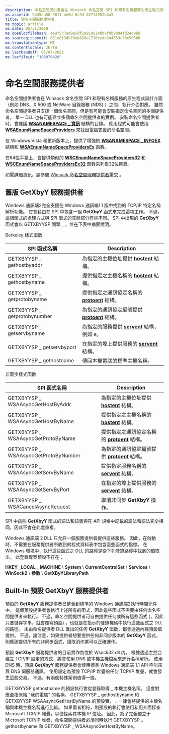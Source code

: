 ```yaml
---
description: 命名空間提供者會在 Winsock 命名空間 SPI 和現有名稱服務的原生程式設計介面（例如 DNS、X 500 或 NetWare 目錄服務 (NDS) ）之間，執行介面對應。
ms.assetid: 9b35aa58-9011-4e0d-8c93-02714952b4a5
title: 命名空間服務提供者
ms.topic: article
ms.date: 05/31/2018
ms.openlocfilehash: 4e975c7ad0e5df29910624bb8f0b9d94fd24d9b8
ms.sourcegitcommit: 831e8f3db78ab820e1710cede244553c70e50500
ms.translationtype: MT
ms.contentlocale: zh-TW
ms.lasthandoff: 01/07/2021
ms.locfileid: "106970420"
---
```

# <a name="namespace-service-providers"></a>命名空間服務提供者

命名空間提供者會在 Winsock 命名空間 SPI 和現有名稱服務的原生程式設計介面（例如 DNS、X 500 或 NetWare 目錄服務 (NDS) ）之間，執行介面對應。 雖然命名空間提供者只支援一個命名空間，但是有可能會安裝指定命名空間的多個提供者。 單一 DLL 也有可能建立多個命名空間提供者的實例。 安裝命名空間提供者時，會維護 [**WSANAMESPACE \_ 資訊**](/windows/desktop/api/Winsock2/ns-winsock2-wsanamespace_infow) 結構的目錄。 應用程式可能會使用 [**WSAEnumNameSpaceProviders**](/windows/desktop/api/Winsock2/nf-winsock2-wsaenumnamespaceprovidersa) 來找出電腦支援的命名空間。

在 Windows Vista 和更新版本上，提供了增強的 [**WSANAMESPACE \_ INFOEX**](/windows/desktop/api/Winsock2/ns-winsock2-wsanamespace_infoexw) 結構和 [**WSAEnumNameSpaceProvidersEx**](/windows/desktop/api/Winsock2/nf-winsock2-wsaenumnamespaceprovidersexa) 函數。

在64位平臺上，會提供類似的 [**WSCEnumNameSpaceProviders32**](/windows/desktop/api/Ws2spi/nf-ws2spi-wscenumnamespaceproviders32) 和 [**WSCEnumNameSpaceProvidersEx32**](/windows/desktop/api/Ws2spi/nf-ws2spi-wscenumnamespaceprovidersex32) 函數來列舉32位目錄。

如需詳細資訊，請參閱 [Winsock 命名空間服務提供者需求](winsock-namespace-service-provider-requirements.md) 。

## <a name="legacy-getxbyy-service-providers"></a>舊版 GetXbyY 服務提供者

Windows 通訊端2完全支援在 Windows 通訊端1.1 版中找到的 TCP/IP 特定名稱解析功能。 它會藉由在 SPI 中包含一組 **GetXbyY** 函式來完成這項工作。 不過，這組函式的處理方式與 SPI 函式的其餘部分有些不同。 SPI 中出現的 **GetXbyY** 函式會以 GETXBYYSP 開頭 \_ ，並在下表中摘要說明。

Berkeley 樣式函數



| SPI 函式名稱           | Description                                                                              |
|-----------------------------|------------------------------------------------------------------------------------------|
| GETXBYYSP \_ gethostbyaddr    | 為指定的主機位址提供 [**hostent**](/windows/desktop/api/winsock/ns-winsock-hostent) 結構。        |
| GETXBYYSP \_ gethostbyname    | 提供指定之主機名稱的 [**hostent**](/windows/desktop/api/winsock/ns-winsock-hostent) 結構。           |
| GETXBYYSP \_ getprotobyname   | 提供指定之通訊協定名稱的 [**protoent**](/windows/desktop/api/winsock/ns-winsock-protoent) 結構。     |
| GETXBYYSP \_ getprotobynumber | 為指定的通訊協定編號提供 [**protoent**](/windows/desktop/api/winsock/ns-winsock-protoent) 結構。   |
| GETXBYYSP \_ getservbyname    | 為指定的服務提供 [**servent**](/windows/desktop/api/winsock/ns-winsock-servent) 結構，例如 e。        |
| GETXBYYSP \_ getservbyport    | 在指定的埠上提供服務的 [**servent**](/windows/desktop/api/winsock/ns-winsock-servent) 結構。 |
| GETXBYYSP \_ gethostname      | 傳回本機電腦的標準主機名稱。                                   |



 

非同步樣式函數



| SPI 函式名稱                   | Description                                                                              |
|-------------------------------------|------------------------------------------------------------------------------------------|
| GETXBYYSP \_ WSAAsyncGetHostByAddr    | 為指定的主機位址提供 [**hostent**](/windows/desktop/api/winsock/ns-winsock-hostent) 結構。        |
| GETXBYYSP \_ WSAAsyncGetHostByName    | 提供指定之主機名稱的 [**hostent**](/windows/desktop/api/winsock/ns-winsock-hostent) 結構。           |
| GETXBYYSP \_ WSAAsyncGetProtoByName   | 提供指定之通訊協定名稱的 [**protoent**](/windows/desktop/api/winsock/ns-winsock-protoent) 結構。     |
| GETXBYYSP \_ WSAAsyncGetProtoByNumber | 為指定的通訊協定編號提供 [**protoent**](/windows/desktop/api/winsock/ns-winsock-protoent) 結構。   |
| GETXBYYSP \_ WSAAsyncGetServByName    | 提供指定服務名稱的 [**servent**](/windows/desktop/api/winsock/ns-winsock-servent) 結構。        |
| GETXBYYSP \_ WSAAsyncGetServByPort    | 在指定的埠上提供服務的 [**servent**](/windows/desktop/api/winsock/ns-winsock-servent) 結構。 |
| GETXBYYSP \_ WSACancelAsyncRequest    | 取消非同步 **GetXbyY** 操作。                                           |



 

SPI 中這些 **GetXbyY** 函式的語法和語義與在 API 規格中記載的語法和語法完全相同，因此不會在此處重複。

Windows 通訊端 2 DLL 只允許一個服務提供者提供這些服務。 因此，在啟動時，不需要在服務提供者所收到的程式資料表中包含這些函式的指標。 在 Windows 環境中，執行這些函式之 DLL 的路徑是從下列登錄路徑中找到的值取出。 此登錄專案預設不存在：

**HKEY \_LOCAL \_ MACHINE** \\ **System** \\ **CurrentControlSet** \\ **Services** \\ **WinSock2** \\ **參數** \\ **GetXByYLibraryPath**

## <a name="built-in-default-getxbyy-service-provider"></a>Built-In 預設 GetXbyY 服務提供者

預設的 **GetXbyY** 服務提供者已整合到標準的 Windows 通訊端2執行時間元件中。 這個預設提供者會執行上述所有的函式，因此這些函式不需要由任何命名空間提供者來執行。 不過，命名空間提供者可自由提供任何或所有這些函式 (，因此只要儲存字串，就會覆寫預設) ，也就是在指示的登錄機碼中執行這些函式之 DLL 的路徑。 未由命名提供者 DLL 匯出的任何 **GetXbyY** 函數，都會透過內建預設值提供。 不過，請注意，如果提供者想要提供任何非同步版本的 **GetXbyY** 函式，則應該提供所有的非同步函式，讓取消作業可以正確運作。

預設 **GetXbyY** 服務提供者的目前實作為位於 Wsock32.dll 內。 根據透過主控台建立 TCP/IP 設定的方式，將會使用 DNS 或本機主機檔案來進行名稱解析。 使用 DNS 時，預設 **GetXbyY** 服務提供者會使用標準 Windows 通訊端 1.1 API 呼叫來與 DNS 伺服器通訊。 使用設定為預設 TCP/IP 堆疊的任何 TCP/IP 堆疊，就會發生這些交易。 不過，有兩個特殊案例值得一提。

GETXBYYSP gethostname 的預設執行會從登錄取得 \_ 本機主機名稱。 這會對應至指派給 "我的電腦" 的名稱。 GETXBYYSP \_ gethostbyname 和 GETXBYYSP WSAAsyncGetHostByName 的預設實， \_ 一律會將提供的主機名稱與本機主機名稱進行比較。 如果兩者相符，則預設的執行會使用私用介面探查 Microsoft TCP/IP 堆疊，以便探索其本機 IP 位址。 因此，為了完全獨立于 Microsoft TCP/IP 堆疊，命名空間提供者必須同時執行 GETXBYYSP \_ gethostbyname 和 GETXBYYSP \_ WSAAsyncGetHostByName。

 

 



